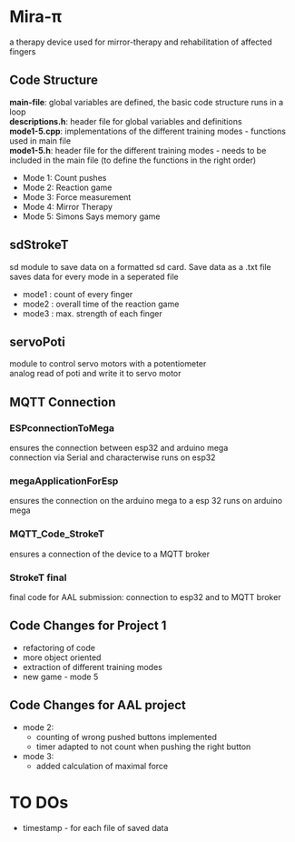 # Mira-π
a therapy device used for mirror-therapy and rehabilitation of affected fingers

## Code Structure
**main-file**: global variables are defined, the basic code structure runs in a loop <br>
**descriptions.h**: header file for global variables and definitions <br>
**mode1-5.cpp**: implementations of the different training modes - functions used in main file <br>
**mode1-5.h**: header file for the different training modes - needs to be included in the main file (to define the functions in the right order)

* Mode 1: Count pushes
* Mode 2: Reaction game
* Mode 3: Force measurement
* Mode 4: Mirror Therapy
* Mode 5: Simons Says memory game

## sdStrokeT
sd module to save data on a formatted sd card. Save data as a .txt file <br>
saves data for every mode in a seperated file
* mode1 : count of every finger
* mode2 : overall time of the reaction game
* mode3 : max. strength of each finger

## servoPoti
module to control servo motors with a potentiometer <br>
analog read of poti and write it to servo motor

## MQTT Connection
### ESPconnectionToMega
ensures the connection between esp32 and arduino mega <br>
connection via Serial and characterwise
runs on esp32

### megaApplicationForEsp
ensures the connection on the arduino mega to a esp 32
runs on arduino mega

### MQTT_Code_StrokeT
ensures a connection of the device to a MQTT broker

### StrokeT final 
final code for AAL submission: connection to esp32 and to MQTT broker


## Code Changes for Project 1
* refactoring of code
* more object oriented 
* extraction of different training modes
* new game - mode 5

## Code Changes for AAL project
* mode 2:
  * counting of wrong pushed buttons implemented
  * timer adapted to not count when pushing the right button
* mode 3:
  * added calculation of maximal force

# TO DOs
* timestamp - for each file of saved data
